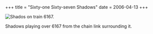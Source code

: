 +++
title = "Sixty-one Sixty-seven Shadows"
date = 2006-04-13
+++

![Shados on train 6167.](/photos/SixtyoneSixtysevenShadows.jpg)

Shadows playing over 6167 from the chain link surrounding it.

